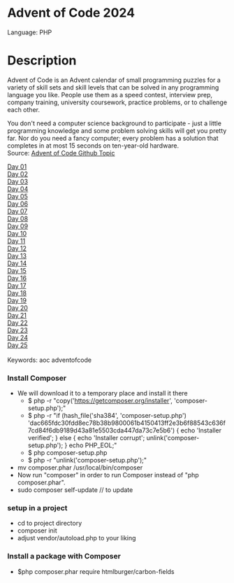 # Advent of Code 2024
Language: PHP

# Description
Advent of Code is an Advent calendar of small programming puzzles for a variety of skill sets and skill levels that can be solved in any programming language you like. People use them as a speed contest, interview prep, company training, university coursework, practice problems, or to challenge each other.

You don't need a computer science background to participate - just a little programming knowledge and some problem solving skills will get you pretty far. Nor do you need a fancy computer; every problem has a solution that completes in at most 15 seconds on ten-year-old hardware.<br/>
Source: [Advent of Code Github Topic](https://github.com/topics/advent-of-code)<br/>

[Day 01](https://github.com/janusqa/advent-of-code-2024/tree/main/src/day01)<br/>
[Day 02](https://github.com/janusqa/advent-of-code-2024/tree/main/src/day02)<br/>
[Day 03](https://github.com/janusqa/advent-of-code-2024/tree/main/src/day03)<br/>
[Day 04](https://github.com/janusqa/advent-of-code-2024/tree/main/src/day04)<br/>
[Day 05](https://github.com/janusqa/advent-of-code-2024/tree/main/src/day05)<br/>
[Day 06](https://github.com/janusqa/advent-of-code-2024/tree/main/src/day06)<br/>
[Day 07](https://github.com/janusqa/advent-of-code-2024/tree/main/src/day07)<br/>
[Day 08](https://github.com/janusqa/advent-of-code-2024/tree/main/src/day08)<br/>
[Day 09](https://github.com/janusqa/advent-of-code-2024/tree/main/src/day09)<br/>
[Day 10](https://github.com/janusqa/advent-of-code-2024/tree/main/src/day10)<br/>
[Day 11](https://github.com/janusqa/advent-of-code-2024/tree/main/src/day11)<br/>
[Day 12](https://github.com/janusqa/advent-of-code-2024/tree/main/src/day12)<br/>
[Day 13](https://github.com/janusqa/advent-of-code-2024/tree/main/src/day13)<br/>
[Day 14](https://github.com/janusqa/advent-of-code-2024/tree/main/src/day14)<br/>
[Day 15](https://github.com/janusqa/advent-of-code-2024/tree/main/src/day15)<br/>
[Day 16](https://github.com/janusqa/advent-of-code-2024/tree/main/src/day16)<br/>
[Day 17](https://github.com/janusqa/advent-of-code-2024/tree/main/src/day17)<br/>
[Day 18](https://github.com/janusqa/advent-of-code-2024/tree/main/src/day18)<br/>
[Day 19](https://github.com/janusqa/advent-of-code-2024/tree/main/src/day19)<br/>
[Day 20](https://github.com/janusqa/advent-of-code-2024/tree/main/src/day20)<br/>
[Day 21](https://github.com/janusqa/advent-of-code-2024/tree/main/src/day21)<br/>
[Day 22](https://github.com/janusqa/advent-of-code-2024/tree/main/src/day22)<br/>
[Day 23](https://github.com/janusqa/advent-of-code-2024/tree/main/src/day23)<br/>
[Day 24](https://github.com/janusqa/advent-of-code-2024/tree/main/src/day24)<br/>
[Day 25](https://github.com/janusqa/advent-of-code-2024/tree/main/src/day25)<br/>
<br/>
Keywords: aoc adventofcode

### Install Composer
- We will download it to a temporary place and install it there
  - $ php -r "copy('https://getcomposer.org/installer', 'composer-setup.php');"
  - $ php -r "if (hash_file('sha384', 'composer-setup.php') 'dac665fdc30fdd8ec78b38b9800061b4150413ff2e3b6f88543c636f7cd84f6db9189d43a81e5503cda447da73c7e5b6') { echo 'Installer verified'; } else { echo 'Installer corrupt'; unlink('composer-setup.php'); } echo PHP_EOL;"
  - $ php composer-setup.php
  - $ php -r "unlink('composer-setup.php');"
- mv composer.phar /usr/local/bin/composer
- Now run "composer" in order to run Composer instead of "php composer.phar".
- sudo composer self-update // to update

### setup in a project
- cd to project directory
- composer init
- adjust vendor/autoload.php to your liking

### Install a package with Composer
 - $php composer.phar require htmlburger/carbon-fields
